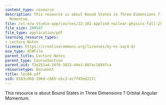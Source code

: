 ```yaml
---
content_type: resource
description: This resource is about Bound States in Three Dimensions ? Orbital Angular
  Momentum.
file: /ol-ocw-studio-app/courses/22-101-applied-nuclear-physics-fall-2006/0163cd6b396dc865cbc3ecff45dd21fc_lec04.pdf
file_size: 260547
file_type: application/pdf
learning_resource_types:
- Lecture Notes
license: https://creativecommons.org/licenses/by-nc-sa/4.0/
ocw_type: OCWFile
parent_title: Lecture Notes
parent_type: CourseSection
parent_uid: f2e251a4-20f6-3423-44e1-807ac1684fca
resourcetype: Document
title: lec04.pdf
uid: 0163cd6b-396d-c865-cbc3-ecff45dd21fc
---
```

This resource is about Bound States in Three Dimensions ? Orbital Angular Momentum.